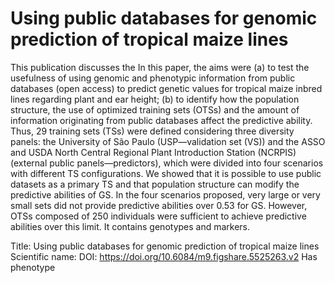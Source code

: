 # Using public databases for genomic prediction of tropical maize lines

This publication discusses the In this paper, the aims were (a) to test the usefulness of using genomic and phenotypic information from public databases (open access) to predict genetic values for tropical maize inbred lines regarding plant and ear height; (b) to identify how the population structure, the use of optimized training sets (OTSs) and the amount of information originating from public databases affect the predictive ability. Thus, 29 training sets (TSs) were defined considering three diversity panels: the University of São Paulo (USP—validation set (VS)) and the ASSO and USDA North Central Regional Plant Introduction Station (NCRPIS) (external public panels—predictors), which were divided into four scenarios with different TS configurations. We showed that it is possible to use public datasets as a primary TS and that population structure can modify the predictive abilities of GS. In the four scenarios proposed, very large or very small sets did not provide predictive abilities over 0.53 for GS. However, OTSs composed of 250 individuals were sufficient to achieve predictive abilities over this limit.
It contains  genotypes and  markers.

Title: Using public databases for genomic prediction of tropical maize lines
Scientific name: 
DOI: https://doi.org/10.6084/m9.figshare.5525263.v2
Has phenotype 

